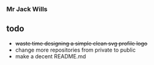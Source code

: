 ### Mr Jack Wills
## todo

+ ~~waste time designing a simple clean svg profile logo~~
+ change more repositories from private to public
+ make a decent README.md

